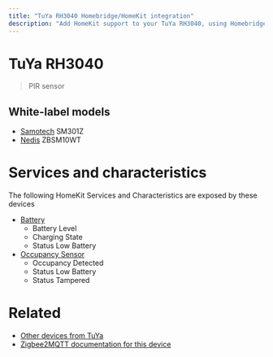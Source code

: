 ```yaml
---
title: "TuYa RH3040 Homebridge/HomeKit integration"
description: "Add HomeKit support to your TuYa RH3040, using Homebridge, Zigbee2MQTT and homebridge-z2m."
---
```

<!---
This file has been GENERATED using src/docgen/docgen.ts
DO NOT EDIT THIS FILE MANUALLY!
-->
# TuYa RH3040
> PIR sensor


## White-label models
* [Samotech](../index.md#samotech) SM301Z
* [Nedis](../index.md#nedis) ZBSM10WT

# Services and characteristics
The following HomeKit Services and Characteristics are exposed by
these devices

* [Battery](../../battery.md)
  * Battery Level
  * Charging State
  * Status Low Battery
* [Occupancy Sensor](../../sensors.md)
  * Occupancy Detected
  * Status Low Battery
  * Status Tampered


# Related
* [Other devices from TuYa](../index.md#tuya)
* [Zigbee2MQTT documentation for this device](https://www.zigbee2mqtt.io/devices/RH3040.html)
